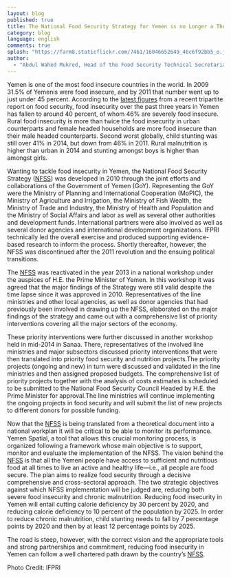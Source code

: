 ```yaml
---
layout: blog
published: true
title: The National Food Security Strategy for Yemen is no Longer a Theoretical Document
category: blog
language: english
comments: true
splash: "https://farm8.staticflickr.com/7461/16046652649_46c6f92bb5_o.jpg"
author: 
  - "Abdul Wahed Mukred, Head of the Food Security Technical Secretariat - Ministry of Planning and International Cooperation"
---
```


Yemen is one of the most food insecure countries in the world. In 2009 31.5% of Yemenis were food insecure, and by 2011 that number went up to just under 45 percent. According to the [latest figures](http://documents.wfp.org/stellent/groups/public/documents/ena/wfp269771.pdf) from a recent tripartite report on food security, food insecurity over the past three years in Yemen has fallen to around 40 percent, of whom 46% are severely food insecure.  Rural food insecurity is more than twice the food insecurity in urban counterparts and female headed households are more food insecure than their male headed counterparts. Second worst globally, child stunting was still over 41% in 2014, but down from 46% in 2011. Rural malnutrition is higher than urban in 2014 and stunting amongst boys is higher than amongst girls. 
<!-- more -->

Wanting to tackle food insecurity in Yemen, the National Food Security Strategy ([NFSS](http://www.ifpri.org/sites/default/files/publications/yemennote1en.pdf)) was developed in 2010 through the joint efforts and collaborations of the Government of Yemen (GoY). Representing the GoY were the Ministry of Planning and International Cooperation (MoPIC), the Ministry of Agriculture and Irrigation, the Ministry of Fish Wealth, the Ministry of Trade and Industry, the Ministry of Health and Population and the Ministry of Social Affairs and labor as well as several other authorities and development funds. International partners were also involved as well as several donor agencies and international development organizations. IFPRI technically led the overall exercise and produced supporting evidence-based research to inform the process. Shortly thereafter, however, the NFSS was discontinued after the 2011 revolution and the ensuing political transitions. 

The [NFSS](http://www.ifpri.org/sites/default/files/publications/yemennote1en.pdf) was reactivated in the year 2013 in a national workshop under the auspices of H.E. the Prime Minister of Yemen. In this workshop it was agreed that the major findings of the Strategy were still valid despite the time lapse since it was approved in 2010. Representatives of the line ministries and other local agencies, as well as donor agencies that had previously been involved in drawing up the NFSS, elaborated on the major findings of the strategy and came out with a comprehensive list of priority interventions covering all the major sectors of the economy.

These priority interventions were further discussed in another workshop held in mid-2014 in Sanaa. There, representatives of the involved line ministries and major subsectors discussed priority interventions that were then translated into priority food security and nutrition projects.The priority projects (ongoing and new) in turn were discussed and validated in the line ministries and then assigned proposed budgets. The comprehensive list of priority projects together with the analysis of costs estimates is scheduled to be submitted to the National Food Security Council Headed by H.E. the Prime Minister for approval.The line ministries will continue implementing the ongoing projects in food security and will submit the list of new projects to different donors for possible funding. 

Now that the [NFSS](http://www.ifpri.org/sites/default/files/publications/yemennote1en.pdf) is being translated from a theoretical document into a national workplan it will be critical to be able to monitor its performance. Yemen Spatial, a tool that allows this crucial monitoring process, is organized following a framework whose main objective is to support, monitor and evaluate the implementation of the NFSS. The vision behind the [NFSS](http://www.ifpri.org/sites/default/files/publications/yemennote1en.pdf) is that all the Yemeni people have access to sufficient and nutritious food at all times to live an active and healthy life—i.e., all people are food secure. The plan aims to realize food security through a decisive comprehensive and cross-sectoral approach. The two strategic objectives against which NFSS implementation will be judged are, reducing both severe food insecurity and chronic malnutrition. Reducing food insecurity in Yemen will entail cutting calorie deficiency by 30 percent by 2020, and reducing calorie deficiency to 10 percent of the population by 2025. In order to reduce chronic malnutrition, child stunting needs to fall by 7 percentage points by 2020 and then by at least 12 percentage points by 2025. 

The road is steep, however, with the correct vision and the appropriate tools and strong partnerships and commitment, reducing food insecurity in Yemen can follow a well chartered path drawn by the country’s [NFSS](http://www.ifpri.org/sites/default/files/publications/yemennote1en.pdf).


Photo Credit: IFPRI
